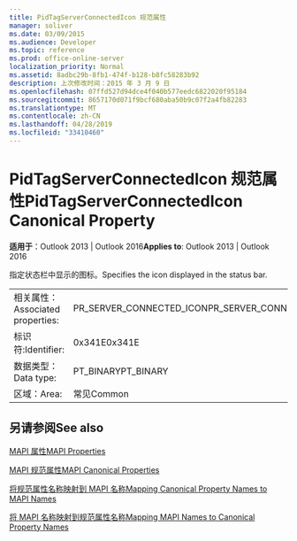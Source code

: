 ```yaml
---
title: PidTagServerConnectedIcon 规范属性
manager: soliver
ms.date: 03/09/2015
ms.audience: Developer
ms.topic: reference
ms.prod: office-online-server
localization_priority: Normal
ms.assetid: 8adbc29b-8fb1-474f-b128-b8fc58283b92
description: 上次修改时间：2015 年 3 月 9 日
ms.openlocfilehash: 07ffd527d94dce4f040b577eedc6822020f95184
ms.sourcegitcommit: 8657170d071f9bcf680aba50b9c07f2a4fb82283
ms.translationtype: MT
ms.contentlocale: zh-CN
ms.lasthandoff: 04/28/2019
ms.locfileid: "33410460"
---
```

# <a name="pidtagserverconnectedicon-canonical-property"></a><span data-ttu-id="81ac6-103">PidTagServerConnectedIcon 规范属性</span><span class="sxs-lookup"><span data-stu-id="81ac6-103">PidTagServerConnectedIcon Canonical Property</span></span>

  
  
<span data-ttu-id="81ac6-104">**适用于**：Outlook 2013 | Outlook 2016</span><span class="sxs-lookup"><span data-stu-id="81ac6-104">**Applies to**: Outlook 2013 | Outlook 2016</span></span> 
  
<span data-ttu-id="81ac6-105">指定状态栏中显示的图标。</span><span class="sxs-lookup"><span data-stu-id="81ac6-105">Specifies the icon displayed in the status bar.</span></span>
  
|||
|:-----|:-----|
|<span data-ttu-id="81ac6-106">相关属性：</span><span class="sxs-lookup"><span data-stu-id="81ac6-106">Associated properties:</span></span>  <br/> |<span data-ttu-id="81ac6-107">PR_SERVER_CONNECTED_ICON</span><span class="sxs-lookup"><span data-stu-id="81ac6-107">PR_SERVER_CONNECTED_ICON</span></span>  <br/> |
|<span data-ttu-id="81ac6-108">标识符:</span><span class="sxs-lookup"><span data-stu-id="81ac6-108">Identifier:</span></span>  <br/> |<span data-ttu-id="81ac6-109">0x341E</span><span class="sxs-lookup"><span data-stu-id="81ac6-109">0x341E</span></span>  <br/> |
|<span data-ttu-id="81ac6-110">数据类型：</span><span class="sxs-lookup"><span data-stu-id="81ac6-110">Data type:</span></span>  <br/> |<span data-ttu-id="81ac6-111">PT_BINARY</span><span class="sxs-lookup"><span data-stu-id="81ac6-111">PT_BINARY</span></span>  <br/> |
|<span data-ttu-id="81ac6-112">区域：</span><span class="sxs-lookup"><span data-stu-id="81ac6-112">Area:</span></span>  <br/> |<span data-ttu-id="81ac6-113">常见</span><span class="sxs-lookup"><span data-stu-id="81ac6-113">Common</span></span>  <br/> |
   
## <a name="see-also"></a><span data-ttu-id="81ac6-114">另请参阅</span><span class="sxs-lookup"><span data-stu-id="81ac6-114">See also</span></span>



[<span data-ttu-id="81ac6-115">MAPI 属性</span><span class="sxs-lookup"><span data-stu-id="81ac6-115">MAPI Properties</span></span>](mapi-properties.md)
  
[<span data-ttu-id="81ac6-116">MAPI 规范属性</span><span class="sxs-lookup"><span data-stu-id="81ac6-116">MAPI Canonical Properties</span></span>](mapi-canonical-properties.md)
  
[<span data-ttu-id="81ac6-117">将规范属性名称映射到 MAPI 名称</span><span class="sxs-lookup"><span data-stu-id="81ac6-117">Mapping Canonical Property Names to MAPI Names</span></span>](mapping-canonical-property-names-to-mapi-names.md)
  
[<span data-ttu-id="81ac6-118">将 MAPI 名称映射到规范属性名称</span><span class="sxs-lookup"><span data-stu-id="81ac6-118">Mapping MAPI Names to Canonical Property Names</span></span>](mapping-mapi-names-to-canonical-property-names.md)

